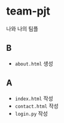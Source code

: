 # team-pjt
나와 나의 팀플


## B

- `about.html` 생성

## A

- `index.html` 작성
- `contact.html` 작성
- `login.py` 작성

